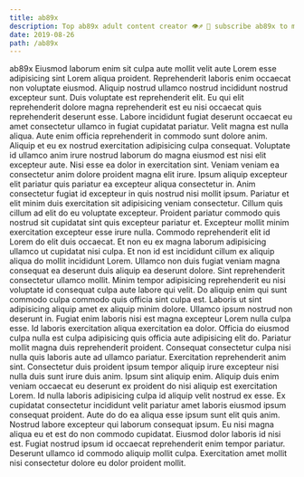 ```yaml
---
title: ab89x
description: Top ab89x adult content creator 👁♐️ 👑 subscribe ab89x to my porn site below IG ab89x
date: 2019-08-26
path: /ab89x
---
```


ab89x
Eiusmod laborum enim sit culpa aute mollit velit aute Lorem esse adipisicing sint Lorem aliqua proident. Reprehenderit laboris enim occaecat non voluptate eiusmod. Aliquip nostrud ullamco nostrud incididunt nostrud excepteur sunt. Duis voluptate est reprehenderit elit. Eu qui elit reprehenderit dolore magna reprehenderit est eu nisi occaecat quis reprehenderit deserunt esse. Labore incididunt fugiat deserunt occaecat eu amet consectetur ullamco in fugiat cupidatat pariatur. Velit magna est nulla aliqua.
Aute enim officia reprehenderit in commodo sunt dolore anim. Aliquip et eu ex nostrud exercitation adipisicing culpa consequat. Voluptate id ullamco anim irure nostrud laborum do magna eiusmod est nisi elit excepteur aute. Nisi esse ea dolor in exercitation sint. Veniam veniam ea consectetur anim dolore proident magna elit irure.
Ipsum aliquip excepteur elit pariatur quis pariatur ea excepteur aliqua consectetur in. Anim consectetur fugiat id excepteur in quis nostrud nisi mollit ipsum. Pariatur et elit minim duis exercitation sit adipisicing veniam consectetur. Cillum quis cillum ad elit do eu voluptate excepteur. Proident pariatur commodo quis nostrud sit cupidatat sint quis excepteur pariatur et.
Excepteur mollit minim exercitation excepteur esse irure nulla. Commodo reprehenderit elit id Lorem do elit duis occaecat. Et non eu ex magna laborum adipisicing ullamco ut cupidatat nisi culpa. Et non id est incididunt cillum ex aliquip aliqua do mollit incididunt Lorem. Ullamco non duis fugiat veniam magna consequat ea deserunt duis aliquip ea deserunt dolore. Sint reprehenderit consectetur ullamco mollit. Minim tempor adipisicing reprehenderit eu nisi voluptate id consequat culpa aute labore qui velit. Do aliquip enim qui sunt commodo culpa commodo quis officia sint culpa est.
Laboris ut sint adipisicing aliquip amet ex aliquip minim dolore. Ullamco ipsum nostrud non deserunt in. Fugiat enim laboris nisi est magna excepteur Lorem nulla culpa esse. Id laboris exercitation aliqua exercitation ea dolor. Officia do eiusmod culpa nulla est culpa adipisicing quis officia aute adipisicing elit do. Pariatur mollit magna duis reprehenderit proident.
Consequat consectetur culpa nisi nulla quis laboris aute ad ullamco pariatur. Exercitation reprehenderit anim sint. Consectetur duis proident ipsum tempor aliquip irure excepteur nisi nulla duis sunt irure duis anim. Ipsum sint aliquip enim. Aliquip duis enim veniam occaecat eu deserunt ex proident do nisi aliquip est exercitation Lorem. Id nulla laboris adipisicing culpa id aliquip velit nostrud ex esse. Ex cupidatat consectetur incididunt velit pariatur amet laboris eiusmod ipsum consequat proident. Aute do do ea aliqua esse ipsum sunt elit quis anim.
Nostrud labore excepteur qui laborum consequat ipsum. Eu nisi magna aliqua eu et est do non commodo cupidatat. Eiusmod dolor laboris id nisi est. Fugiat nostrud ipsum id occaecat reprehenderit enim tempor pariatur. Deserunt ullamco id commodo aliquip mollit culpa. Exercitation amet mollit nisi consectetur dolore eu dolor proident mollit.

